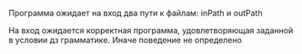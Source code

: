Программа ожидает на вход два пути к файлам: inPath и outPath

На вход ожидается корректная программа, удовлетворяющая заданной в условии дз грамматике. Иначе поведение не определено